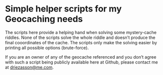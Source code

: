 # Simple helper scripts for my Geocaching needs #

The scripts here provide a helping hand when solving some mystery-cache riddles. None of the scripts solve the whole riddle and doesn’t produce the final cooordinates of the cache. The scripts only make the solving easier by printing all possible options (brute-force).

If you are an owner of any of the geocache referenced and you don’t agree with such a script being publicly available here at Github, please contact me at driezasson@me.com.